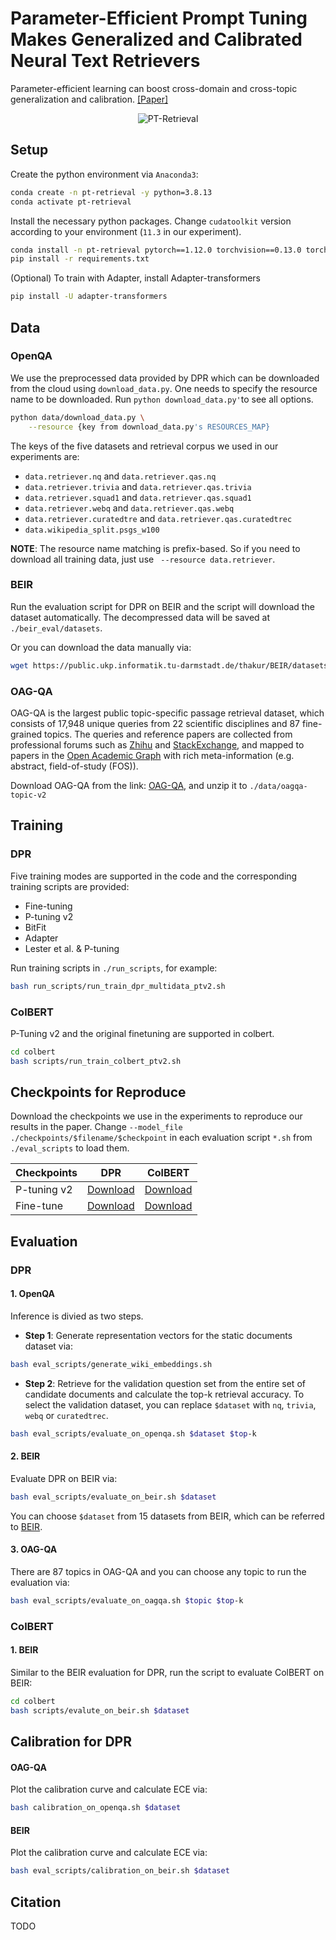 # Parameter-Efficient Prompt Tuning Makes Generalized and Calibrated Neural Text Retrievers

Parameter-efficient learning can boost cross-domain and cross-topic generalization and calibration. [[Paper]](https://arxiv.org/pdf/2207.07087.pdf)

<p align="center">
  <img src="https://github.com/THUDM/P-Tuning-v2-dev/blob/dpr/PT-Retrieval/figures/PT-Retrieval.png?raw=true" alt="PT-Retrieval"/>
</p>

## Setup
Create the python environment via `Anaconda3`:
```bash
conda create -n pt-retrieval -y python=3.8.13
conda activate pt-retrieval
```

Install the necessary python packages. Change `cudatoolkit` version according to your environment (`11.3` in our experiment).

```bash
conda install -n pt-retrieval pytorch==1.12.0 torchvision==0.13.0 torchaudio==0.12.0 cudatoolkit=11.3 -c pytorch
pip install -r requirements.txt
```

(Optional) To train with Adapter, install Adapter-transformers

```bash
pip install -U adapter-transformers
```

## Data

### OpenQA

We use the preprocessed data provided by DPR which can be downloaded from the cloud using `download_data.py`. One needs to specify the resource name to be downloaded. Run `python download_data.py'`to see all options.

```bash
python data/download_data.py \
	--resource {key from download_data.py's RESOURCES_MAP} 
```

The keys of the five datasets and retrieval corpus we used in our experiments are:

- `data.retriever.nq` and `data.retriever.qas.nq`
- `data.retriever.trivia` and `data.retriever.qas.trivia`
- `data.retriever.squad1` and `data.retriever.qas.squad1`
- `data.retriever.webq` and `data.retriever.qas.webq`
- `data.retriever.curatedtre` and `data.retriever.qas.curatedtrec`
- `data.wikipedia_split.psgs_w100`

**NOTE**: The resource name matching is prefix-based. So if you need to download all training data, just use ` --resource data.retriever`.

### BEIR

Run the evaluation script for DPR on BEIR and the script will download the dataset automatically. The decompressed data will be saved at `./beir_eval/datasets`.

Or you can download the data manually via: 

```bash
wget https://public.ukp.informatik.tu-darmstadt.de/thakur/BEIR/datasets/$dataset.zip
```

### OAG-QA

OAG-QA is the largest public topic-specific passage retrieval dataset, which consists of 17,948 unique queries from 22 scientific disciplines and 87 fine-grained topics.
The queries and reference papers are collected from professional forums such as [Zhihu](https://zhihu.com) and [StackExchange](https://stackexchange.com), and mapped to papers in the [Open Academic Graph](https://www.aminer.cn/oag-2-1) with rich meta-information (e.g. abstract, field-of-study (FOS)).

Download OAG-QA from the link: [OAG-QA](https://drive.google.com/file/d/1jEAzWq_J0cXz1pvT9nQ2s2ooGdcR8r6-/view?usp=sharing), and unzip it to `./data/oagqa-topic-v2`


## Training

### DPR

Five training modes are supported in the code and the corresponding training scripts are provided:

- Fine-tuning
- P-tuning v2
- BitFit
- Adapter
- Lester et al. & P-tuning

Run training scripts in `./run_scripts`, for example:

```bash
bash run_scripts/run_train_dpr_multidata_ptv2.sh
```

### ColBERT

P-Tuning v2 and the original finetuning are supported in colbert.

```bash
cd colbert
bash scripts/run_train_colbert_ptv2.sh
```



## Checkpoints for Reproduce
Download the checkpoints we use in the experiments to reproduce our results in the paper.
Change `--model_file ./checkpoints/$filename/$checkpoint` in each evaluation script `*.sh` from `./eval_scripts` to load them.

| Checkpoints | DPR                                                          | ColBERT                                                      |
| ----------- | ------------------------------------------------------------ | ------------------------------------------------------------ |
| P-tuning v2 | [Download](https://drive.google.com/file/d/1jVVndoHScqMMcJOBcJi2lVQvIhKAwaGN/view?usp=sharing) | [Download](https://dl.fbaipublicfiles.com/dpr/checkpoint/retriver/multiset/hf_bert_base.cp) |
| Fine-tune   | [Download](https://drive.google.com/file/d/1JZYmRKoobs4vfaIXsEX_DNkluKmXxmzD/view?usp=sharing) | [Download](https://public.ukp.informatik.tu-darmstadt.de/thakur/BEIR/models/ColBERT/msmarco.psg.l2.zip) |



## Evaluation

### DPR

#### 1. OpenQA

Inference is divied as two steps.

- **Step 1**: Generate representation vectors for the static documents dataset via:

```bash
bash eval_scripts/generate_wiki_embeddings.sh
```

- **Step 2**: Retrieve for the validation question set from the entire set of candidate documents and calculate the top-k retrieval accuracy. To select the validation dataset, you can replace `$dataset` with `nq`, `trivia`, `webq` or `curatedtrec`.

```bash
bash eval_scripts/evaluate_on_openqa.sh $dataset $top-k
```

#### 2. BEIR

Evaluate DPR on BEIR via:

```bash
bash eval_scripts/evaluate_on_beir.sh $dataset
```

You can choose `$dataset` from 15 datasets from BEIR, which can be referred to [BEIR](https://github.com/beir-cellar/beir#beers-available-datasets).

#### 3. OAG-QA

There are 87 topics in OAG-QA and you can choose any topic to run the evaluation via:

```bash
bash eval_scripts/evaluate_on_oagqa.sh $topic $top-k
```

### ColBERT

#### 1. BEIR

Similar to the BEIR evaluation for DPR, run the script to evaluate ColBERT on BEIR:

```bash
cd colbert
bash scripts/evalute_on_beir.sh $dataset
```



## Calibration for DPR

#### OAG-QA

Plot the calibration curve and calculate ECE via:

```bash
bash calibration_on_openqa.sh $dataset
```

#### BEIR

Plot the calibration curve and calculate ECE via:

```bash
bash eval_scripts/calibration_on_beir.sh $dataset
```



## Citation
TODO
